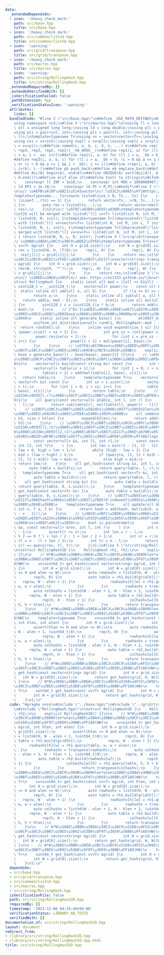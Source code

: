 ```yaml
---
data:
  _extendedDependsOn:
  - icon: ':heavy_check_mark:'
    path: src/base.hpp
    title: src/base.hpp
  - icon: ':heavy_check_mark:'
    path: src/common/listnd.hpp
    title: src/common/listnd.hpp
  - icon: ':warning:'
    path: src/grid/transpose.hpp
    title: src/grid/transpose.hpp
  - icon: ':heavy_check_mark:'
    path: src/macros.hpp
    title: src/macros.hpp
  - icon: ':warning:'
    path: src/string/RollingHash.hpp
    title: src/string/RollingHash.hpp
  _extendedRequiredBy: []
  _extendedVerifiedWith: []
  _isVerificationFailed: false
  _pathExtension: hpp
  _verificationStatusIcon: ':warning:'
  attributes:
    links: []
  bundledCode: "#line 2 \"src/base.hpp\"\n#define _USE_MATH_DEFINES\n#include <bits/stdc++.h>\n\
    using namespace std;\n#line 3 \"src/macros.hpp\"\n\nusing ll = long long;\nusing\
    \ ull = unsigned long long;\nusing ld = long double;\nusing pll = pair<ll, ll>;\n\
    using pii = pair<int, int>;\nusing pli = pair<ll, int>;\nusing pil = pair<int,\
    \ ll>;\ntemplate<typename T>\nusing vv = vector<vector<T>>;\nusing vvl = vv<ll>;\n\
    using vvi = vv<int>;\nusing vvpll = vv<pll>;\nusing vvpli = vv<pli>;\nusing vvpil\
    \ = vv<pil>;\n#define name4(i, a, b, c, d, e, ...) e\n#define rep(...) name4(__VA_ARGS__,\
    \ rep4, rep3, rep2, rep1)(__VA_ARGS__)\n#define rep1(i, a) for (ll i = 0, _aa\
    \ = a; i < _aa; i++)\n#define rep2(i, a, b) for (ll i = a, _bb = b; i < _bb; i++)\n\
    #define rep3(i, a, b, c) for (ll i = a, _bb = b; (c > 0 && a <= i && i < _bb)\
    \ or (c < 0 && a >= i && i > _bb); i += c)\n#define rrep(i, a, b) for (ll i=(a);\
    \ i>(b); i--)\n#define pb push_back\n#define eb emplace_back\n#define mkp make_pair\n\
    #define ALL(A) begin(A), end(A)\n#define UNIQUE(A) sort(ALL(A)), A.erase(unique(ALL(A)),\
    \ A.end())\n#define elif else if\n#define tostr to_string\n\n#ifndef CONSTANTS\n\
    \    constexpr ll INF = 1e18;\n    constexpr int MOD = 1000000007;\n    constexpr\
    \ ld EPS = 1e-10;\n    constexpr ld PI = M_PI;\n#endif\n#line 3 \"src/common/listnd.hpp\"\
    \n\n// \u4EFB\u610F\u6B21\u5143vector\n// \u53C2\u8003\uFF1Ahttps://luzhiled1333.github.io/comp-library/src/cpp-template/header/make-vector.hpp\n\
    template<typename... Ts>\nauto listnd(size_t N, Ts... ts) {\n    if constexpr\
    \ (sizeof...(ts) == 1) {\n        return vector<Ts...>(N, ts...);\n    } else\
    \ {\n        auto res = listnd(ts...);\n        return vector<decltype(res)>(N,\
    \ res);\n    }\n}\n\n// \u5F8C\u65B9\u4E92\u63DB\ntemplate<typename T>[[deprecated(\"\
    list2d will be merged with listnd\")]] vv<T> list2d(int N, int M, T init) { return\
    \ listnd(N, M, init); }\ntemplate<typename T>[[deprecated(\"list3d will be merged\
    \ with listnd\")]] vv<vector<T>> list3d(int N, int M, int L, T init) { return\
    \ listnd(N, M, L, init); }\ntemplate<typename T>[[deprecated(\"list4d will be\
    \ merged with listnd\")]] vv<vv<T>> list4d(int N, int M, int L, int O, T init)\
    \ { return listnd(N, M, L, O, init); }\n#line 4 \"src/grid/transpose.hpp\"\n\n\
    // \u30B0\u30EA\u30C3\u30C9\u8EE2\u7F6E\ntemplate<typename T>\nvv<T> transpose(const\
    \ vv<T> &grid) {\n    int H = grid.size();\n    int W = grid[0].size();\n    auto\
    \ res = listnd(W, H, (T)0);\n    rep(i, H) {\n        rep(j, W) {\n          \
    \  res[j][i] = grid[i][j];\n        }\n    }\n    return res;\n}\n\n// \u30B0\u30EA\
    \u30C3\u30C9\u8EE2\u7F6E(\u6587\u5B57\u5217)\nvector<string> transpose(const vector<string>\
    \ &grid) {\n    int H = grid.size();\n    int W = grid[0].size();\n    vector<string>\
    \ res(W, string(H, '*'));\n    rep(i, H) {\n        rep(j, W) {\n            res[j][i]\
    \ = grid[i][j];\n        }\n    }\n    return res;\n}\n#line 3 \"src/string/RollingHash.hpp\"\
    \n\n// \u30ED\u30EA\u30CF\n// see: https://ei1333.github.io/library/string/rolling-hash.hpp\n\
    struct RollingHash {\n    static const ull mod = (1ull << 61ull) - 1;\n    using\
    \ uint128_t = __uint128_t;\n    vector<ull> power;\n    const ull base;\n\n  \
    \  static inline ull add(ull a, ull b) {\n        if ((a += b) >= mod) a -= mod;\n\
    \        return a;\n    }\n\n    static inline ull sub(ull a, ull b) {\n     \
    \   return add(a, mod - b);\n    }\n\n    static inline ull mul(ull a, ull b)\
    \ {\n        uint128_t c = (uint128_t)a * b;\n        return add(c >> 61, c &\
    \ mod);\n    }\n\n    // 2^61-1\u4EE5\u4E0B\u306E\u4E71\u6570\u3092\u8FD4\u3059\
    \u3002\u3053\u308C\u3092base\u3068\u3059\u308B\u3068Hack\u3055\u308C\u306B\u304F\
    \u3044\n    static inline ull generate_base() {\n        mt19937_64 mt(chrono::steady_clock::now().time_since_epoch().count());\n\
    \        uniform_int_distribution<ull> rand(1, RollingHash::mod - 1);\n      \
    \  return rand(mt);\n    }\n\n    inline void expand(size_t sz) {\n        if\
    \ (power.size() < sz + 1) {\n            int pre_sz = (int)power.size();\n   \
    \         power.resize(sz + 1);\n            for (int i = pre_sz - 1; i < sz;\
    \ i++) {\n                power[i + 1] = mul(power[i], base);\n            }\n\
    \        }\n    }\n\n    // \u57FA\u6570base\u306E\u30ED\u30FC\u30EA\u30F3\u30B0\
    \u30CF\u30C3\u30B7\u30E5\u3092\u69CB\u7BC9\u3059\u308B\n    explicit RollingHash(ull\
    \ base = generate_base()) : base(base), power{1} {}\n\n    // \u6587\u5B57\u5217\
    s\u306E\u30CF\u30C3\u30B7\u30E5\u30C6\u30FC\u30D6\u30EB\u3092\u8FD4\u3059\uFF1A\
    O(n)\n    vector<ull> build(const string &s) const {\n        int sz = s.size();\n\
    \        vector<ull> table(sz + 1);\n        for (int i = 0; i < sz; i++) {\n\
    \            table[i + 1] = add(mul(table[i], base), s[i]);\n        }\n     \
    \   return table;\n    }\n\n    template<typename T>\n    vector<ull> build(const\
    \ vector<T> &s) const {\n        int sz = s.size();\n        vector<ull> table(sz\
    \ + 1);\n        for (int i = 0; i < sz; i++) {\n            table[i + 1] = add(mul(table[i],\
    \ base), s[i]);\n        }\n        return table;\n    }\n\n    // table\u306E\
    \u533A\u9593[l,r)\u306E\u30CF\u30C3\u30B7\u30E5\u5024\u3092\u8FD4\u3059\uFF1A\
    O(1)\n    ull query(const vector<ull> &table, int l, int r) {\n        expand(r\
    \ - l);\n        return sub(table[r], mul(table[l], power[r - l]));\n    }\n\n\
    \    // \u30CF\u30C3\u30B7\u30E5\u5024h1\u3068\u9577\u3055h2len\u306E\u30CF\u30C3\
    \u30B7\u30E5\u5024h2\u3092\u7D50\u5408\u3059\u308B\n    ull combine(ull h1, ull\
    \ h2, size_t h2len) {\n        expand(h2len);\n        return add(mul(h1, power[h2len]),\
    \ h2);\n    }\n\n    // \u30CF\u30C3\u30B7\u30E5\u30C6\u30FC\u30D6\u30EBa\u306E\
    \u533A\u9593[l1,r1)\u3068\u3001\u30CF\u30C3\u30B7\u30E5\u30C6\u30FC\u30D6\u30EB\
    b\u306E\u533A\u9593[l2,r2)\u306E\u6587\u5B57\u5217\u306E\u6700\u9577\u5171\u901A\
    \u63A5\u982D\u8F9E\u306E\u9577\u3055\u3092\u8FD4\u3059\uFF1AO(logn)\n    int lcp(\n\
    \        const vector<ull> &a, int l1, int r1,\n        const vector<ull> &b,\
    \ int l2, int r2\n    ) {\n        int len = min(r1 - l1, r2 - l2);\n        int\
    \ low = 0, high = len + 1;\n        while (high - low > 1) {\n            int\
    \ mid = (low + high) / 2;\n            if (query(a, l1, l1 + mid) == query(b,\
    \ l2, l2 + mid)) low = mid;\n            else high = mid;\n        }\n       \
    \ return low;\n    }\n\n    ull get_hash(const string &s, int l, int r) {\n  \
    \      auto table = build(s);\n        return query(table, l, r);\n    }\n\n \
    \   template<typename T>\n    ull get_hash(const vector<T> &s, int l, int r) {\n\
    \        auto table = build(s);\n        return query(table, l, r);\n    }\n\n\
    \    ull get_hash(const string &s) {\n        auto table = build(s);\n       \
    \ return query(table, 0, s.size());\n    }\n\n    template<typename T>\n    ull\
    \ get_hash(const vector<T> &s) {\n        auto table = build(s);\n        return\
    \ query(table, 0, s.size());\n    }\n\n    // \u9577\u3055len\u306E\u6587\u5B57\
    \u5217\u306Ehash\u306Ex\u6587\u5B57\u76EE(0-indexed)\u3092a\u304B\u3089b\u306B\
    \u5909\u3048\u308B\n    template<typename T>\n    ull update(ull &hash, int len,\
    \ int x, T a, T b) {\n        return hash = add(hash, mul(sub(b, a), power[len\
    \ - x - 1]));\n    }\n\n    // \u30C6\u30FC\u30D6\u30EBa\u306E\u533A\u9593[l,r)\u306E\
    \u56DE\u6587\u5224\u5B9A(a\u3092\u53CD\u8EE2\u3055\u305B\u305F\u30C6\u30FC\u30D6\
    \u30EBrev\u3082\u6E21\u3059)\n    bool is_palindrome(\n        const vector<ull>\
    \ &a, const vector<ull> &rev, int l, int r\n    ) {\n        int n = (int)a.size()\
    \ - 1;\n        assert(r <= n);\n        int len = r - l;\n        int sl = len\
    \ % 2 == 0 ? l + len / 2 : l + len / 2 + 1;\n        int sr = r;\n        int\
    \ tl = n - (l + len / 2);\n        int tr = n - l;\n        return query(a, sl,\
    \ sr) == query(rev, tl, tr);\n    }\n};\n#line 5 \"src/string/RollingHash2D.hpp\"\
    \n\nstruct RollingHash2D {\n    RollingHash rh1, rh2;\n\n    explicit RollingHash2D()\
    \ {}\n\n    // H*W\u306E\u30B0\u30EA\u30C3\u30C9\u304B\u3089hlen*wlen\u30B5\u30A4\
    \u30BA\u306E\u30CF\u30C3\u30B7\u30E5\u3092\u5168\u53D6\u5F97\u3059\u308B\uFF1A\
    O(HW)\n    vv<uint64_t> get_hashs(const vector<string> &grid, int hlen, int wlen)\
    \ {\n        int H = grid.size();\n        int W = grid[0].size();\n        assert(hlen\
    \ <= H and wlen <= W);\n\n        auto rowhashs = listnd(H, W - wlen + 1, (uint64_t)0);\n\
    \        rep(h, H) {\n            auto table = rh1.build(grid[h]);\n         \
    \   rep(w, W - wlen + 1) {\n                rowhashs[h][w] = rh1.query(table,\
    \ w, w + wlen);\n            }\n        }\n        rowhashs = transpose(rowhashs);\n\
    \        auto colhashs = listnd(W - wlen + 1, H - hlen + 1, (uint64_t)0);\n  \
    \      rep(w, W - wlen + 1) {\n            auto table = rh2.build(rowhashs[w]);\n\
    \            rep(h, H - hlen + 1) {\n                colhashs[w][h] = rh2.query(table,\
    \ h, h + hlen);\n            }\n        }\n        return transpose(colhashs);\n\
    \    }\n\n    // H*W\u306E\u30B0\u30EA\u30C3\u30C9\u304B\u3089hlen*wlen\u30B5\u30A4\
    \u30BA\u306E\u30CF\u30C3\u30B7\u30E5\u3092\u5168\u53D6\u5F97\u3059\u308B\uFF1A\
    O(HW)\n    template<typename T>\n    vv<uint64_t> get_hashs(const vv<T> &grid,\
    \ int hlen, int wlen) {\n        int H = grid.size();\n        int W = grid[0].size();\n\
    \        assert(hlen <= H and wlen <= W);\n\n        auto rowhashs = listnd(H,\
    \ W - wlen + 1, (uint64_t)0);\n        rep(h, H) {\n            auto table = rh1.build(grid[h]);\n\
    \            rep(w, W - wlen + 1) {\n                rowhashs[h][w] = rh1.query(table,\
    \ w, w + wlen);\n            }\n        }\n        rowhashs = transpose(rowhashs);\n\
    \        auto colhashs = listnd(W - wlen + 1, H - hlen + 1, (uint64_t)0);\n  \
    \      rep(w, W - wlen + 1) {\n            auto table = rh2.build(rowhashs[w]);\n\
    \            rep(h, H - hlen + 1) {\n                colhashs[w][h] = rh2.query(table,\
    \ h, h + hlen);\n            }\n        }\n        return transpose(colhashs);\n\
    \    }\n\n    // H*W\u306E\u30B0\u30EA\u30C3\u30C9\u5168\u4F53\u3092\u8868\u3059\
    \u30CF\u30C3\u30B7\u30E5\u3092\u53D6\u5F97\u3059\u308B\uFF1AO(HW)\n    uint64_t\
    \ get_hash(const vector<string> &grid) {\n        int H = grid.size();\n     \
    \   int W = grid[0].size();\n        return get_hashs(grid, H, W)[0][0];\n   \
    \ }\n\n    // H*W\u306E\u30B0\u30EA\u30C3\u30C9\u5168\u4F53\u3092\u8868\u3059\u30CF\
    \u30C3\u30B7\u30E5\u3092\u53D6\u5F97\u3059\u308B\uFF1AO(HW)\n    template<typename\
    \ T>\n    uint64_t get_hash(const vv<T> &grid) {\n        int H = grid.size();\n\
    \        int W = grid[0].size();\n        return get_hashs(grid, H, W)[0][0];\n\
    \    }\n};\n"
  code: "#pragma once\n#include \"../base.hpp\"\n#include \"../grid/transpose.hpp\"\
    \n#include \"RollingHash.hpp\"\n\nstruct RollingHash2D {\n    RollingHash rh1,\
    \ rh2;\n\n    explicit RollingHash2D() {}\n\n    // H*W\u306E\u30B0\u30EA\u30C3\
    \u30C9\u304B\u3089hlen*wlen\u30B5\u30A4\u30BA\u306E\u30CF\u30C3\u30B7\u30E5\u3092\
    \u5168\u53D6\u5F97\u3059\u308B\uFF1AO(HW)\n    vv<uint64_t> get_hashs(const vector<string>\
    \ &grid, int hlen, int wlen) {\n        int H = grid.size();\n        int W =\
    \ grid[0].size();\n        assert(hlen <= H and wlen <= W);\n\n        auto rowhashs\
    \ = listnd(H, W - wlen + 1, (uint64_t)0);\n        rep(h, H) {\n            auto\
    \ table = rh1.build(grid[h]);\n            rep(w, W - wlen + 1) {\n          \
    \      rowhashs[h][w] = rh1.query(table, w, w + wlen);\n            }\n      \
    \  }\n        rowhashs = transpose(rowhashs);\n        auto colhashs = listnd(W\
    \ - wlen + 1, H - hlen + 1, (uint64_t)0);\n        rep(w, W - wlen + 1) {\n  \
    \          auto table = rh2.build(rowhashs[w]);\n            rep(h, H - hlen +\
    \ 1) {\n                colhashs[w][h] = rh2.query(table, h, h + hlen);\n    \
    \        }\n        }\n        return transpose(colhashs);\n    }\n\n    // H*W\u306E\
    \u30B0\u30EA\u30C3\u30C9\u304B\u3089hlen*wlen\u30B5\u30A4\u30BA\u306E\u30CF\u30C3\
    \u30B7\u30E5\u3092\u5168\u53D6\u5F97\u3059\u308B\uFF1AO(HW)\n    template<typename\
    \ T>\n    vv<uint64_t> get_hashs(const vv<T> &grid, int hlen, int wlen) {\n  \
    \      int H = grid.size();\n        int W = grid[0].size();\n        assert(hlen\
    \ <= H and wlen <= W);\n\n        auto rowhashs = listnd(H, W - wlen + 1, (uint64_t)0);\n\
    \        rep(h, H) {\n            auto table = rh1.build(grid[h]);\n         \
    \   rep(w, W - wlen + 1) {\n                rowhashs[h][w] = rh1.query(table,\
    \ w, w + wlen);\n            }\n        }\n        rowhashs = transpose(rowhashs);\n\
    \        auto colhashs = listnd(W - wlen + 1, H - hlen + 1, (uint64_t)0);\n  \
    \      rep(w, W - wlen + 1) {\n            auto table = rh2.build(rowhashs[w]);\n\
    \            rep(h, H - hlen + 1) {\n                colhashs[w][h] = rh2.query(table,\
    \ h, h + hlen);\n            }\n        }\n        return transpose(colhashs);\n\
    \    }\n\n    // H*W\u306E\u30B0\u30EA\u30C3\u30C9\u5168\u4F53\u3092\u8868\u3059\
    \u30CF\u30C3\u30B7\u30E5\u3092\u53D6\u5F97\u3059\u308B\uFF1AO(HW)\n    uint64_t\
    \ get_hash(const vector<string> &grid) {\n        int H = grid.size();\n     \
    \   int W = grid[0].size();\n        return get_hashs(grid, H, W)[0][0];\n   \
    \ }\n\n    // H*W\u306E\u30B0\u30EA\u30C3\u30C9\u5168\u4F53\u3092\u8868\u3059\u30CF\
    \u30C3\u30B7\u30E5\u3092\u53D6\u5F97\u3059\u308B\uFF1AO(HW)\n    template<typename\
    \ T>\n    uint64_t get_hash(const vv<T> &grid) {\n        int H = grid.size();\n\
    \        int W = grid[0].size();\n        return get_hashs(grid, H, W)[0][0];\n\
    \    }\n};\n"
  dependsOn:
  - src/base.hpp
  - src/grid/transpose.hpp
  - src/common/listnd.hpp
  - src/macros.hpp
  - src/string/RollingHash.hpp
  isVerificationFile: false
  path: src/string/RollingHash2D.hpp
  requiredBy: []
  timestamp: '2023-12-06 04:35:49+09:00'
  verificationStatus: LIBRARY_NO_TESTS
  verifiedWith: []
documentation_of: src/string/RollingHash2D.hpp
layout: document
redirect_from:
- /library/src/string/RollingHash2D.hpp
- /library/src/string/RollingHash2D.hpp.html
title: src/string/RollingHash2D.hpp
---
```

